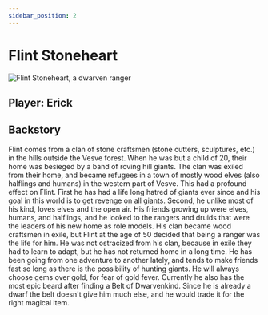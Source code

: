 ```yaml
---
sidebar_position: 2
---
```

# Flint Stoneheart

![Flint Stoneheart, a dwarven ranger](https://www.dndbeyond.com/avatars/17/468/636377891490355427.jpeg)

## Player: Erick

## Backstory

Flint comes from a clan of stone craftsmen (stone cutters, sculptures, etc.) in the hills outside the Vesve forest. When he was but a child of 20, their home was besieged by a band of roving hill giants. The clan was exiled from their home, and became refugees in a town of mostly wood elves (also halflings and humans) in the western part of Vesve. This had a profound effect on Flint. First he has had a life long hatred of giants ever since and his goal in this world is to get revenge on all giants. Second, he unlike most of his kind, loves elves and the open air. His friends growing up were elves, humans, and halflings, and he looked to the rangers and druids that were the leaders of his new home as role models. His clan became wood craftsmen in exile, but Flint at the age of 50 decided that being a ranger was the life for him. He was not ostracized from his clan, because in exile they had to learn to adapt, but he has not returned home in a long time. He has been going from one adventure to another lately, and tends to make friends fast so long as there is the possibility of hunting giants. He will always choose gems over gold, for fear of gold fever. Currently he also has the most epic beard after finding a Belt of Dwarvenkind. Since he is already a dwarf the belt doesn't give him much else, and he would trade it for the right magical item.
